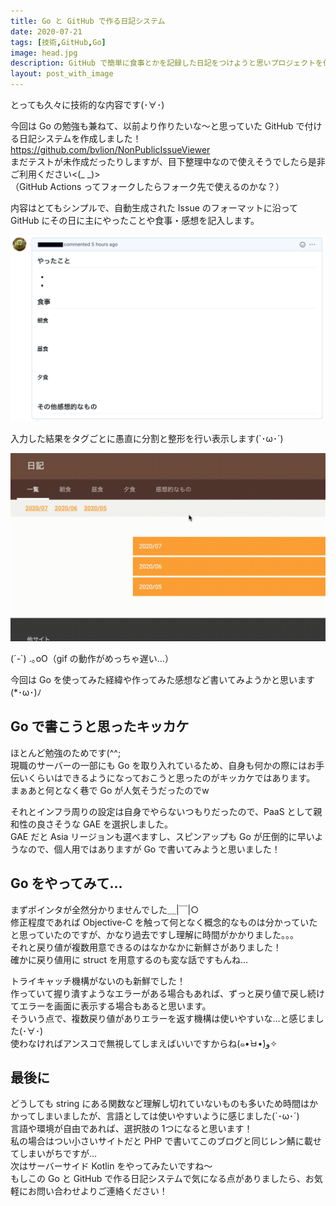 ```yaml
---
title: Go と GitHub で作る日記システム
date: 2020-07-21
tags: [技術,GitHub,Go]
image: head.jpg
description: GitHub で簡単に食事とかを記録した日記をつけようと思いプロジェクトを作りました！
layout: post_with_image
---
```


とっても久々に技術的な内容です(･∀･)

今回は Go の勉強も兼ねて、以前より作りたいな〜と思っていた GitHub で付ける日記システムを作成しました！  
https://github.com/bvlion/NonPublicIssueViewer  
まだテストが未作成だったりしますが、目下整理中なので使えそうでしたら是非ご利用ください<(_ _)>  
（GitHub Actions ってフォークしたらフォーク先で使えるのかな？）

内容はとてもシンプルで、自動生成された Issue のフォーマットに沿って GitHub にその日に主にやったことや食事・感想を記入します。

![issue image](issue_image.png)

入力した結果をタグごとに愚直に分割と整形を行い表示します(`･ω･´)


![動作イメージ](move_image.gif)

(´-`) .｡oO（gif の動作がめっちゃ遅い…）

今回は Go を使ってみた経緯や作ってみた感想など書いてみようかと思います(*･ω･)ﾉ

## Go で書こうと思ったキッカケ

ほとんど勉強のためです(^^;  
現職のサーバーの一部にも Go を取り入れているため、自身も何かの際にはお手伝いくらいはできるようになっておこうと思ったのがキッカケではあります。  
まぁあと何となく巷で Go が人気そうだったのでw

それとインフラ周りの設定は自身でやらないつもりだったので、PaaS として親和性の良さそうな GAE を選択しました。  
GAE だと Asia リージョンも選べますし、スピンアップも Go が圧倒的に早いようなので、個人用ではありますが Go で書いてみようと思いました！

## Go をやってみて…

まずポインタが全然分かりませんでした＿|￣|○  
修正程度であれば Objective-C を触って何となく概念的なものは分かっていたと思っていたのですが、かなり過去ですし理解に時間がかかりました。。。  
それと戻り値が複数用意できるのはなかなかに新鮮さがありました！  
確かに戻り値用に struct を用意するのも変な話ですもんね…

トライキャッチ機構がないのも新鮮でした！  
作っていて握り潰すようなエラーがある場合もあれば、ずっと戻り値で戻し続けてエラーを画面に表示する場合もあると思います。  
そういう点で、複数戻り値がありエラーを返す機構は使いやすいな…と感じました(･∀･)  
使わなければアンスコで無視してしまえばいいですからね(๑•̀ㅂ•́)و✧

## 最後に

どうしても string にある関数など理解し切れていないものも多いため時間はかかってしまいましたが、言語としては使いやすいように感じました(`･ω･´)  
言語や環境が自由であれば、選択肢の 1つになると思います！  
私の場合はつい小さいサイトだと PHP で書いてこのブログと同じレン鯖に載せてしまいがちですが…  
次はサーバーサイド Kotlin をやってみたいですね〜  
もしこの Go と GitHub で作る日記システムで気になる点がありましたら、お気軽にお問い合わせよりご連絡ください！